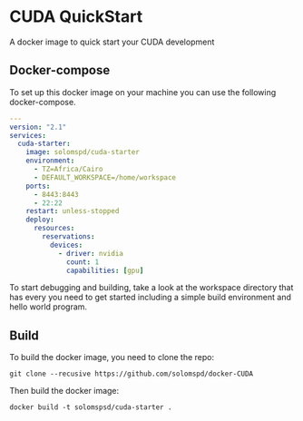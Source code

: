 # CUDA QuickStart

A docker image to quick start your CUDA development

## Docker-compose
To set up this docker image on your machine you can use the following docker-compose.

```yaml
---
version: "2.1"
services:
  cuda-starter:
    image: solomspd/cuda-starter
    environment:
      - TZ=Africa/Cairo
      - DEFAULT_WORKSPACE=/home/workspace
    ports:
      - 8443:8443
      - 22:22
    restart: unless-stopped
    deploy:
      resources:
        reservations:
          devices:
            - driver: nvidia
              count: 1
              capabilities: [gpu]

```

To start debugging and building, take a look at the workspace directory that has every you need to get started including a simple build environment and hello world program.

## Build

To build the docker image, you need to clone the repo:
```
git clone --recusive https://github.com/solomspd/docker-CUDA
```

Then build the docker image:
```
docker build -t solomspsd/cuda-starter .
```
